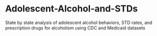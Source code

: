 # Adolescent-Alcohol-and-STDs
State by state analysis of adolescent alcohol behaviors, STD rates, and prescription drugs for alcoholism using CDC and Medicaid datasets 
